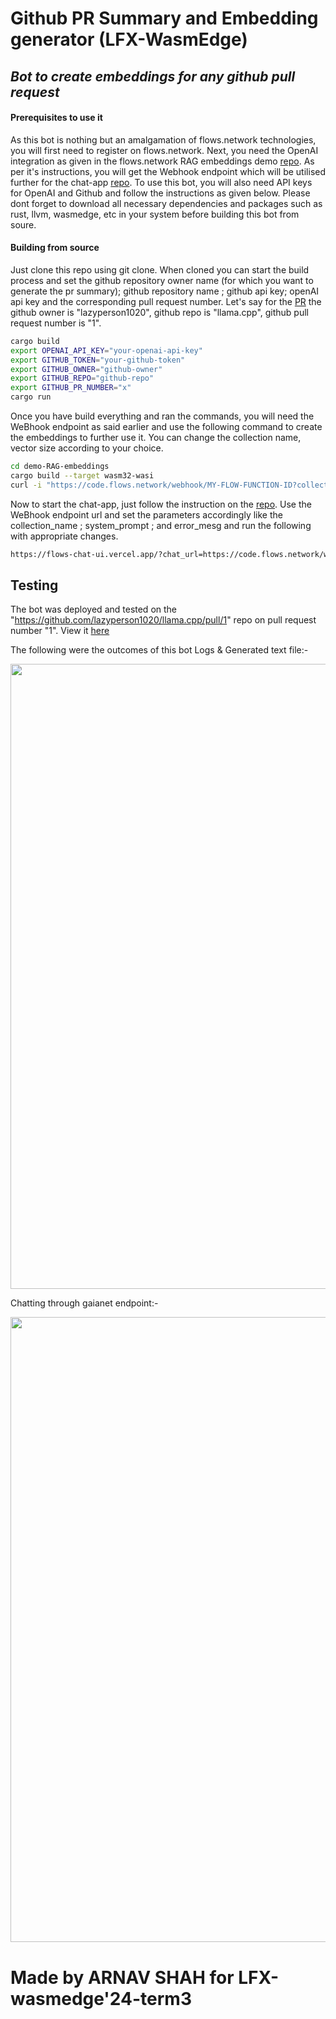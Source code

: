 # Github PR Summary and Embedding generator (LFX-WasmEdge)
## _Bot to create embeddings for any github pull request_

#### Prerequisites to use it
 As this bot is nothing but an amalgamation of flows.network technologies, you will first need to register on flows.network. Next, you need the OpenAI integration as given in the flows.network RAG embeddings demo [repo](https://github.com/flows-network/demo-RAG-embeddings). As per it's instructions, you will get the Webhook endpoint which will be utilised further for the chat-app [repo](https://github.com/flows-network/demo-RAG-chatbot-web). To use this bot, you will also need API keys for OpenAI and Github and follow the instructions as given below. Please dont forget to download all necessary dependencies and packages such as rust, llvm, wasmedge, etc in your system before building this bot from soure.
#### Building from source
 Just clone this repo using git clone. When cloned you can start the build process and set the github repository owner name (for which you want to generate the pr summary); github repository name ; github api key; openAI api key and the corresponding pull request number. Let's say for the [PR](https://github.com/lazyperson1020/llama.cpp/pull/1) the github owner is "lazyperson1020", github repo is "llama.cpp", github pull request number is "1". 


```sh
cargo build
export OPENAI_API_KEY="your-openai-api-key"
export GITHUB_TOKEN="your-github-token"
export GITHUB_OWNER="github-owner"
export GITHUB_REPO="github-repo"
export GITHUB_PR_NUMBER="x"
cargo run
```
Once you have build everything and ran the commands, you will need the WeBhook endpoint as said earlier and use the following command to create the embeddings to further use it. You can change the collection name, vector size according to your choice.

```sh
cd demo-RAG-embeddings
cargo build --target wasm32-wasi
curl -i "https://code.flows.network/webhook/MY-FLOW-FUNCTION-ID?collection_name=my_kb&vector_size=1536&reset=1" -X POST --data-binary "@pr_summary.txt"
```

Now to start the chat-app, just follow the instruction on the [repo](https://github.com/flows-network/demo-RAG-chatbot-web). Use the WeBhook endpoint url and set the parameters accordingly like the collection_name ; system_prompt ; and error_mesg and run the following with appropriate changes.
```sh
https://flows-chat-ui.vercel.app/?chat_url=https://code.flows.network/webhook/a-z
```

## Testing

The bot was deployed and tested on the "https://github.com/lazyperson1020/llama.cpp/pull/1" repo on pull request number "1". 
View it [here](https://github.com/lazyperson1020/llama.cpp/pull/1)

The following were the outcomes of this bot 
Logs & Generated text file:-

<img width="1000" src="Screenshot 2024-08-16 at 1.41.22 PM.jpg">



Chatting through gaianet endpoint:-

<img width="1000" src="Screenshot 2024-08-16 at 1.40.52 PM.png">


# Made by ARNAV SHAH for LFX-wasmedge'24-term3
